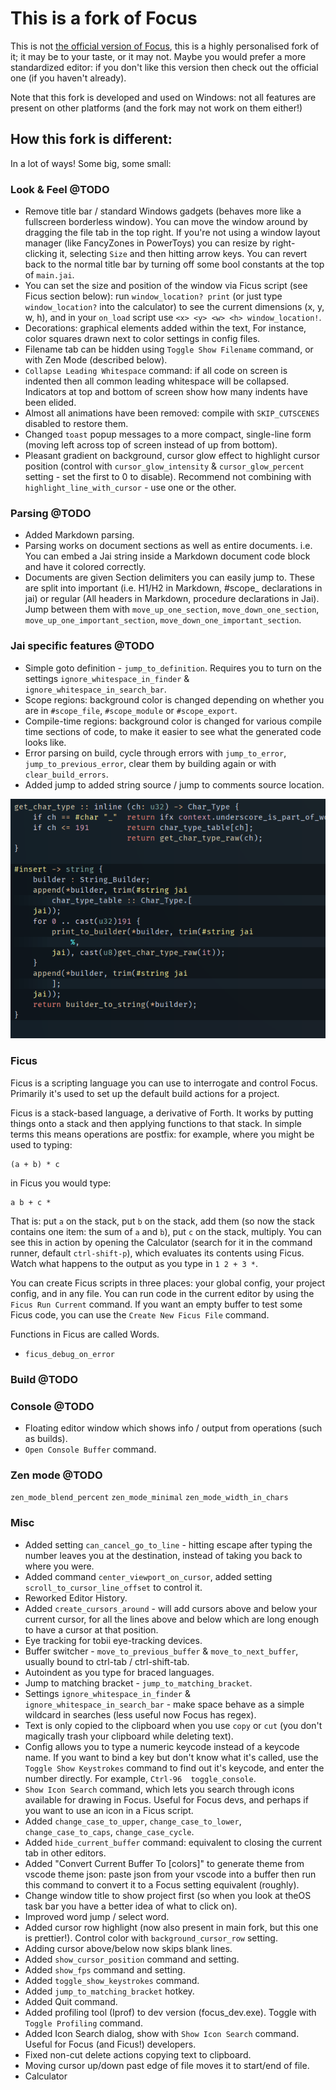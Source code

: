 # This is a fork of Focus

This is not [the official version of Focus](https://github.com/focus-editor/focus/), this is a highly personalised fork of it; it may be to your taste, or it may not.  Maybe you would prefer a more standardized editor: if you don't like this version then check out the official one (if you haven't already).

Note that this fork is developed and used on Windows: not all features are present on other platforms (and the fork may not work on them either!)

## How this fork is different:

In a lot of ways! Some big, some small:

### Look & Feel @TODO
* Remove title bar / standard Windows gadgets (behaves more like a fullscreen borderless window).  You can move the window around by dragging the file tab in the top right.  If you're not using a window layout manager (like FancyZones in PowerToys) you can resize by right-clicking it, selecting `Size` and then hitting arrow keys. You can revert back to the normal title bar by turning off some bool constants at the top of `main.jai`.
* You can set the size and position of the window via Ficus script (see Ficus section below): run `window_location? print` (or just type `window_location?` into the calculator) to see the current dimensions (x, y, w, h), and in your `on_load` script use `<x> <y> <w> <h> window_location!`.
* Decorations: graphical elements added within the text, For instance, color squares drawn next to color settings in config files.
* Filename tab can be hidden using `Toggle Show Filename` command, or with Zen Mode (described below).
* `Collapse Leading Whitespace` command: if all code on screen is indented then all common leading whitespace will be collapsed.  Indicators at top and bottom of screen show how many indents have been elided.
* Almost all animations have been removed: compile with `SKIP_CUTSCENES` disabled to restore them.
* Changed `toast` popup messages to a more compact, single-line form (moving left across top of screen instead of up from bottom).
* Pleasant gradient on background, cursor glow effect to highlight cursor position (control with `cursor_glow_intensity` & `cursor_glow_percent` setting - set the first to 0 to disable).  Recommend not combining with `highlight_line_with_cursor` - use one or the other.

### Parsing @TODO
* Added Markdown parsing.
* Parsing works on document sections as well as entire documents. i.e. You can embed a Jai string inside a Markdown document code block and have it colored correctly.
* Documents are given Section delimiters you can easily jump to. These are split into important (i.e. H1/H2 in Markdown, #scope_ declarations in jai) or regular (All headers in Markdown, procedure declarations in Jai).  Jump between them with `move_up_one_section`, `move_down_one_section`, `move_up_one_important_section`, `move_down_one_important_section`.

### Jai specific features @TODO
* Simple goto definition - `jump_to_definition`. Requires you to turn on the settings `ignore_whitespace_in_finder` & `ignore_whitespace_in_search_bar`.
* Scope regions: background color is changed depending on whether you are in `#scope_file`, `#scope_module` or `#scope_export`.
* Compile-time regions: background color is changed for various compile time sections of code, to make it easier to see what the generated code looks like.
* Error parsing on build, cycle through errors with `jump_to_error`, `jump_to_previous_error`, clear them by building again or with `clear_build_errors`.
* Added jump to added string source / jump to comments source location.

![Compile-time code regions](images/compile_time_region.png)

### Ficus
Ficus is a scripting language you can use to interrogate and control Focus.  Primarily it's used to set up the default build actions for a project.

Ficus is a stack-based language, a derivative of Forth.  It works by putting things onto a stack and then applying functions to that stack.  In simple terms this means operations are postfix: for example, where you might be used to typing:
```
(a + b) * c
```
in Ficus you would type:
```
a b + c *
```
That is: put `a` on the stack, put `b` on the stack, add them (so now the stack contains one item: the sum of `a` and `b`), put `c` on the stack, multiply.  You can see this in action by opening the Calculator (search for it in the command runner, default `ctrl-shift-p`), which evaluates its contents using Ficus.  Watch what happens to the output as you type in `1 2 + 3 *`.

You can create Ficus scripts in three places: your global config, your project config, and in any file.  You can run code in the current editor by using the `Ficus Run Current` command.  If you want an empty buffer to test some Ficus code, you can use the `Create New Ficus File` command.

Functions in Ficus are called Words.

* `ficus_debug_on_error`


### Build @TODO

### Console @TODO
* Floating editor window which shows info / output from operations (such as builds).
* `Open Console Buffer` command.

### Zen mode @TODO
`zen_mode_blend_percent`
`zen_mode_minimal`
`zen_mode_width_in_chars`

### Misc
* Added setting `can_cancel_go_to_line` - hitting escape after typing the number leaves you at the destination, instead of taking you back to where you were.
* Added command `center_viewport_on_cursor`, added setting `scroll_to_cursor_line_offset` to control it.
* Reworked Editor History.
* Added `create_cursors_around` - will add cursors above and below your current cursor, for all the lines above and below which are long enough to have a cursor at that position.
* Eye tracking for tobii eye-tracking devices.
* Buffer switcher - `move_to_previous_buffer` & `move_to_next_buffer`, usually bound to ctrl-tab / ctrl-shift-tab.
* Autoindent as you type for braced languages.
* Jump to matching bracket - `jump_to_matching_bracket`.
* Settings `ignore_whitespace_in_finder` & `ignore_whitespace_in_search_bar` - make space behave as a simple wildcard in searches (less useful now Focus has regex).
* Text is only copied to the clipboard when you use `copy` or `cut` (you don't magically trash your clipboard while deleting text).
* Config allows you to type a numeric keycode instead of a keycode name.  If you want to bind a key but don't know what it's called, use the `Toggle Show Keystrokes` command to find out it's keycode, and enter the number directly. For example, `Ctrl-96  toggle_console`.
* `Show Icon Search` command, which lets you search through icons available for drawing in Focus.  Useful for Focus devs, and perhaps if you want to use an icon in a Ficus script.
* Added `change_case_to_upper`, `change_case_to_lower`, `change_case_to_caps`, `change_case_cycle`.
* Added `hide_current_buffer` command: equivalent to closing the current tab in other editors.
* Added "Convert Current Buffer To [colors]" to generate theme from vscode theme json: paste json from your vscode into a buffer then run this command to convert it to a Focus setting equivalent (roughly).
* Change window title to show project first (so when you look at theOS task bar you have a better idea of what to click on).
* Improved word jump / select word.
* Added cursor row highlight (now also present in main fork, but this one is prettier!).  Control color with `background_cursor_row` setting.
* Adding cursor above/below now skips blank lines.
* Added `show_cursor_position` command and setting.
* Added `show_fps` command and setting.
* Added `toggle_show_keystrokes` command.
* Added `jump_to_matching_bracket` hotkey.
* Added Quit command.
* Added profiling tool (Iprof) to dev version (focus_dev.exe). Toggle with `Toggle Profiling` command.
* Added Icon Search dialog, show with `Show Icon Search` command. Useful for Focus (and Ficus!) developers.
* Fixed non-cut delete actions copying text to clipboard.
* Moving cursor up/down past edge of file moves it to start/end of file.
* Calculator